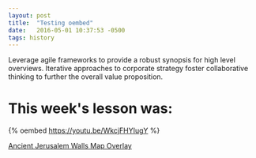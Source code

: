 ```yaml
---
layout: post
title:  "Testing oembed"
date:   2016-05-01 10:37:53 -0500
tags: history
---
```


Leverage agile frameworks to provide a robust synopsis for high level overviews. Iterative approaches to corporate strategy foster collaborative thinking to further the overall value proposition. 

# This week's lesson was:

{% oembed https://youtu.be/WkcjFHYIugY %}

 <a class="embedly-card" href="https://www.google.com/maps/d/u/0/embed?hl=en&mid=1o8YkF3ltFMkusAIOCEroqRlTon8">Ancient Jerusalem Walls Map Overlay</a> 